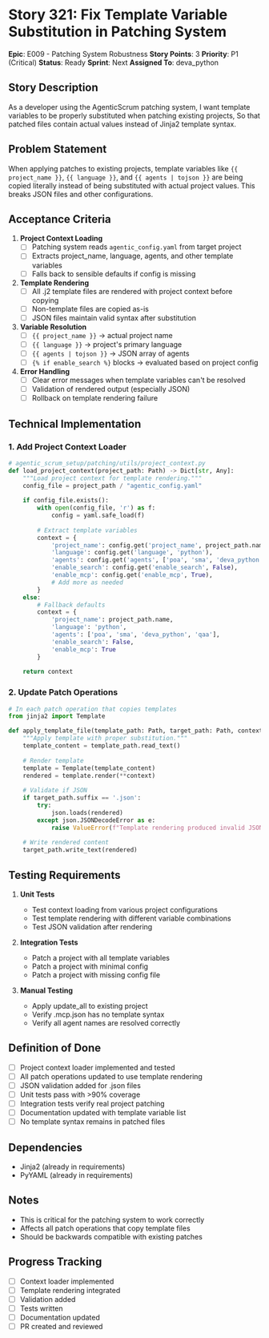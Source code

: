 # Story 321: Fix Template Variable Substitution in Patching System

**Epic**: E009 - Patching System Robustness
**Story Points**: 3
**Priority**: P1 (Critical)
**Status**: Ready
**Sprint**: Next
**Assigned To**: deva_python

## Story Description

As a developer using the AgenticScrum patching system,
I want template variables to be properly substituted when patching existing projects,
So that patched files contain actual values instead of Jinja2 template syntax.

## Problem Statement

When applying patches to existing projects, template variables like `{{ project_name }}`, `{{ language }}`, and `{{ agents | tojson }}` are being copied literally instead of being substituted with actual project values. This breaks JSON files and other configurations.

## Acceptance Criteria

1. **Project Context Loading**
   - [ ] Patching system reads `agentic_config.yaml` from target project
   - [ ] Extracts project_name, language, agents, and other template variables
   - [ ] Falls back to sensible defaults if config is missing

2. **Template Rendering**
   - [ ] All .j2 template files are rendered with project context before copying
   - [ ] Non-template files are copied as-is
   - [ ] JSON files maintain valid syntax after substitution

3. **Variable Resolution**
   - [ ] `{{ project_name }}` → actual project name
   - [ ] `{{ language }}` → project's primary language
   - [ ] `{{ agents | tojson }}` → JSON array of agents
   - [ ] `{% if enable_search %}` blocks → evaluated based on project config

4. **Error Handling**
   - [ ] Clear error messages when template variables can't be resolved
   - [ ] Validation of rendered output (especially JSON)
   - [ ] Rollback on template rendering failure

## Technical Implementation

### 1. Add Project Context Loader
```python
# agentic_scrum_setup/patching/utils/project_context.py
def load_project_context(project_path: Path) -> Dict[str, Any]:
    """Load project context for template rendering."""
    config_file = project_path / "agentic_config.yaml"
    
    if config_file.exists():
        with open(config_file, 'r') as f:
            config = yaml.safe_load(f)
            
        # Extract template variables
        context = {
            'project_name': config.get('project_name', project_path.name),
            'language': config.get('language', 'python'),
            'agents': config.get('agents', ['poa', 'sma', 'deva_python', 'qaa']),
            'enable_search': config.get('enable_search', False),
            'enable_mcp': config.get('enable_mcp', True),
            # Add more as needed
        }
    else:
        # Fallback defaults
        context = {
            'project_name': project_path.name,
            'language': 'python',
            'agents': ['poa', 'sma', 'deva_python', 'qaa'],
            'enable_search': False,
            'enable_mcp': True
        }
    
    return context
```

### 2. Update Patch Operations
```python
# In each patch operation that copies templates
from jinja2 import Template

def apply_template_file(template_path: Path, target_path: Path, context: Dict):
    """Apply template with proper substitution."""
    template_content = template_path.read_text()
    
    # Render template
    template = Template(template_content)
    rendered = template.render(**context)
    
    # Validate if JSON
    if target_path.suffix == '.json':
        try:
            json.loads(rendered)
        except json.JSONDecodeError as e:
            raise ValueError(f"Template rendering produced invalid JSON: {e}")
    
    # Write rendered content
    target_path.write_text(rendered)
```

## Testing Requirements

1. **Unit Tests**
   - Test context loading from various project configurations
   - Test template rendering with different variable combinations
   - Test JSON validation after rendering

2. **Integration Tests**
   - Patch a project with all template variables
   - Patch a project with minimal config
   - Patch a project with missing config file

3. **Manual Testing**
   - Apply update_all to existing project
   - Verify .mcp.json has no template syntax
   - Verify all agent names are resolved correctly

## Definition of Done

- [ ] Project context loader implemented and tested
- [ ] All patch operations updated to use template rendering
- [ ] JSON validation added for .json files
- [ ] Unit tests pass with >90% coverage
- [ ] Integration tests verify real project patching
- [ ] Documentation updated with template variable list
- [ ] No template syntax remains in patched files

## Dependencies

- Jinja2 (already in requirements)
- PyYAML (already in requirements)

## Notes

- This is critical for the patching system to work correctly
- Affects all patch operations that copy template files
- Should be backwards compatible with existing patches

## Progress Tracking

- [ ] Context loader implemented
- [ ] Template rendering integrated
- [ ] Validation added
- [ ] Tests written
- [ ] Documentation updated
- [ ] PR created and reviewed